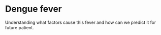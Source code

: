 # Dengue fever
Understanding what factors cause this fever and how can we predict it for future patient. 
